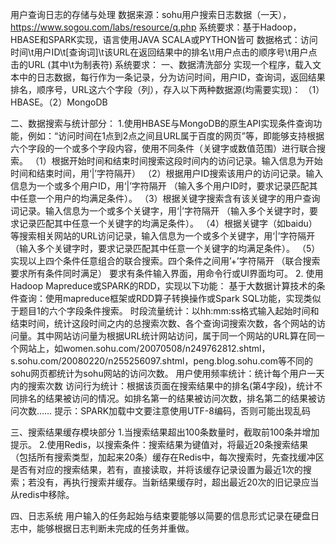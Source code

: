 用户查询日志的存储与处理
数据来源：sohu用户搜索日志数据（一天），https://www.sogou.com/labs/resource/q.php
系统要求：基于Hadoop，HBASE和SPARK实现，语言使用JAVA SCALA或PYTHON皆可
数据格式：访问时间\t用户ID\t[查询词]\t该URL在返回结果中的排名\t用户点击的顺序号\t用户点击的URL (其中\t为制表符)
系统要求：
一、数据清洗部分
实现一个程序，载入文本中的日志数据，每行作为一条记录，分为访问时间，用户ID，查询词，返回结果排名，顺序号，URL这六个字段（列），存入以下两种数据源(均需要实现)：
（1）HBASE。（2）MongoDB

二、数据搜索与统计部分：
1.使用HBASE与MongoDB的原生API实现条件查询功能，例如：“访问时间在1点到2点之间且URL属于百度的网页”等，即能够支持根据六个字段的一个或多个字段内容，使用不同条件（关键字或数值范围）进行联合搜索。
（1）根据开始时间和结束时间搜索这段时间内的访问记录。输入信息为开始时间和结束时间，用‘|’字符隔开）
（2）根据用户ID搜索该用户的访问记录。输入信息为一个或多个用户ID，用‘|’字符隔开 （输入多个用户ID时，要求记录匹配其中任意一个用户的均满足条件）。
（3）根据关键字搜索含有该关键字的用户查询词记录。输入信息为一个或多个关键字，用‘|’字符隔开 （输入多个关键字时，要求记录匹配其中任意一个关键字的均满足条件）。
（4）根据关键字（如baidu）等搜索相关网站的URL访问记录，输入信息为一个或多个关键字，用‘|’字符隔开 （输入多个关键字时，要求记录匹配其中任意一个关键字的均满足条件）。
（5）实现以上四个条件任意组合的联合搜索。四个条件之间用’+’字符隔开 （联合搜索要求所有条件同时满足）
要求有条件输入界面，用命令行或UI界面均可。
2. 使用Hadoop Mapreduce或SPARK的RDD，实现以下功能：
基于大数据计算技术的条件查询：使用mapreduce框架或RDD算子转换操作或Spark SQL功能，实现类似于题目1的六个字段条件搜索。
时段流量统计：以hh:mm:ss格式输入起始时间和结束时间，统计这段时间之内的总搜索次数、各个查询词搜索次数，各个网站的访问量。其中网站访问量为根据URL统计网站访问，属于同一个网站的URL算在同一个网站上，如women.sohu.com/20070508/n249762812.shtml，s.sohu.com/20080220/n255256097.shtml，peng.blog.sohu.com等不同的sohu网页都统计为sohu网站的访问次数。
用户使用频率统计：统计每个用户一天内的搜索次数
访问行为统计：根据该页面在搜索结果中的排名(第4字段)，统计不同排名的结果被访问的情况。如排名第一的结果被访问次数，排名第二的结果被访问次数……
提示：SPARK加载中文要注意使用UTF-8编码，否则可能出现乱码

三、搜索结果缓存模块部分
1.当搜索结果超出100条数量时，截取前100条并增加提示。
2.使用Redis，以搜索条件：搜索结果为键值对，将最近20条搜索结果（包括所有搜索类型，加起来20条）缓存在Redis中，每次搜索时，先查找缓冲区是否有对应的搜索结果，若有，直接读取，并将该缓存记录设置为最近1次的搜索；若没有，再执行搜索并缓存。当新结果缓存时，超出最近20次的旧记录应当从redis中移除。

四、日志系统
用户输入的任务起始与结束要能够以简要的信息形式记录在硬盘日志中，能够根据日志判断未完成的任务并重做。
